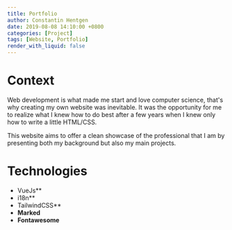 ```yaml
---
title: Portfolio
author: Constantin Hentgen
date: 2019-08-08 14:10:00 +0800
categories: [Project]
tags: [Website, Portfolio]
render_with_liquid: false
---
```


# Context

Web development is what made me start and love computer science, that's why creating my own website was inevitable. It was the opportunity for me to realize what I knew how to do best after a few years when I knew only how to write a little HTML/CSS.

This website aims to offer a clean showcase of the professional that I am by presenting both my background but also my main projects.

# Technologies

- VueJs\*\*
- i18n\*\*
- TailwindCSS\*\*
- **Marked**
- **Fontawesome**

